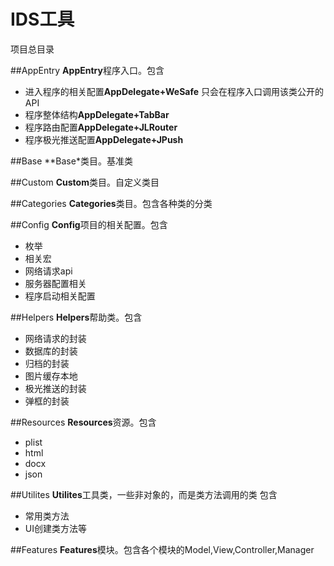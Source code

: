 
# IDS工具
项目总目录 

##AppEntry
**AppEntry**程序入口。包含

* 进入程序的相关配置**AppDelegate+WeSafe** 只会在程序入口调用该类公开的API
* 程序整体结构**AppDelegate+TabBar**
* 程序路由配置**AppDelegate+JLRouter**
* 程序极光推送配置**AppDelegate+JPush**

##Base
**Base*类目。基准类

##Custom
**Custom**类目。自定义类目

##Categories
**Categories**类目。包含各种类的分类

##Config
**Config**项目的相关配置。包含
* 枚举 
* 相关宏 
* 网络请求api 
* 服务器配置相关
* 程序启动相关配置

##Helpers
**Helpers**帮助类。包含
* 网络请求的封装
* 数据库的封装
* 归档的封装
* 图片缓存本地
* 极光推送的封装
* 弹框的封装

##Resources
**Resources**资源。包含
* plist 
* html
* docx
* json

##Utilites
**Utilites**工具类，一些非对象的，而是类方法调用的类 包含
* 常用类方法
* UI创建类方法等

##Features
**Features**模块。包含各个模块的Model,View,Controller,Manager




